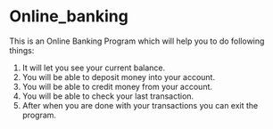 # Online_banking
This is an Online Banking Program which will help you to do following things:
1. It will let you see your current balance.
2. You will be able to deposit money into your account.
3. You will be able to credit money from your account.
4. You will be able to check your last transaction.
5. After when you are done with your transactions you can exit the program.
